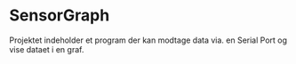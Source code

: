 # SensorGraph

Projektet indeholder et program der kan modtage data via. en Serial Port og vise dataet i en graf.
